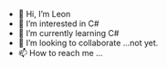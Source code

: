 - 👋 Hi, I’m Leon
- 👀 I’m interested in C#
- 🌱 I’m currently learning C#
- 💞️ I’m looking to collaborate ...not yet.
- 📫 How to reach me ...

<!---
RSLDT/RSLDT is a ✨ special ✨ repository because its `README.md` (this file) appears on your GitHub profile.
You can click the Preview link to take a look at your changes.
--->
